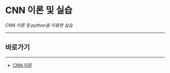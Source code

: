 # CNN 이론 및 실습

*CNN 이론 및 python을 이용한 실습*

---

## 바로가기

---

- [CNN 이론](https://github.com/wjsrlahrlco1998/TIL/blob/master/CNN/CNN_basic.md)
